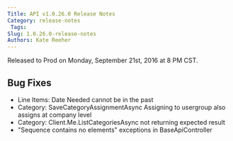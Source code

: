 ```yaml
---
Title: API v1.0.26.0 Release Notes
Category: release-notes
 Tags: 
Slug: 1.0.26.0-release-notes
Authors: Kate Reeher
---
```


Released to Prod on Monday, September 21st, 2016 at 8 PM CST.

## Bug Fixes
- Line Items: Date Needed cannot be in the past
- Category: SaveCategoryAssignmentAsync Assigning to usergroup also assigns at company level
- Category: Client.Me.ListCategoriesAsync not returning expected result
- "Sequence contains no elements" exceptions in BaseApiController